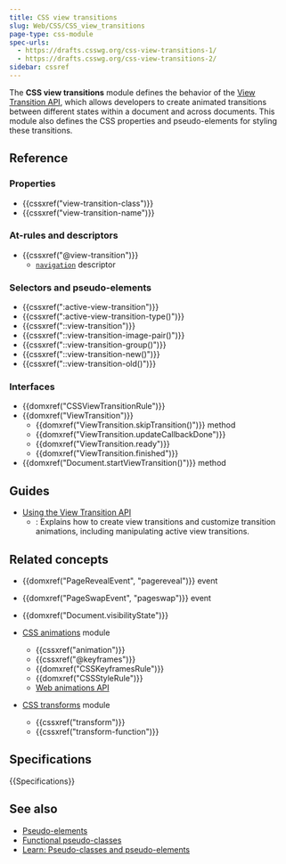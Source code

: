 ```yaml
---
title: CSS view transitions
slug: Web/CSS/CSS_view_transitions
page-type: css-module
spec-urls:
  - https://drafts.csswg.org/css-view-transitions-1/
  - https://drafts.csswg.org/css-view-transitions-2/
sidebar: cssref
---
```


The **CSS view transitions** module defines the behavior of the [View Transition API](/en-US/docs/Web/API/View_Transition_API), which allows developers to create animated transitions between different states within a document and across documents. This module also defines the CSS properties and pseudo-elements for styling these transitions.

## Reference

### Properties

- {{cssxref("view-transition-class")}}
- {{cssxref("view-transition-name")}}

### At-rules and descriptors

- {{cssxref("@view-transition")}}
  - [`navigation`](/en-US/docs/Web/CSS/@view-transition#navigation) descriptor

### Selectors and pseudo-elements

- {{cssxref(":active-view-transition")}}
- {{cssxref(":active-view-transition-type()")}}
- {{cssxref("::view-transition")}}
- {{cssxref("::view-transition-image-pair()")}}
- {{cssxref("::view-transition-group()")}}
- {{cssxref("::view-transition-new()")}}
- {{cssxref("::view-transition-old()")}}

### Interfaces

- {{domxref("CSSViewTransitionRule")}}
- {{domxref("ViewTransition")}}
  - {{domxref("ViewTransition.skipTransition()")}} method
  - {{domxref("ViewTransition.updateCallbackDone")}}
  - {{domxref("ViewTransition.ready")}}
  - {{domxref("ViewTransition.finished")}}
- {{domxref("Document.startViewTransition()")}} method

## Guides

- [Using the View Transition API](/en-US/docs/Web/API/View_Transition_API/Using)
  - : Explains how to create view transitions and customize transition animations, including manipulating active view transitions.

## Related concepts

- {{domxref("PageRevealEvent", "pagereveal")}} event
- {{domxref("PageSwapEvent", "pageswap")}} event
- {{domxref("Document.visibilityState")}}

- [CSS animations](/en-US/docs/Web/CSS/CSS_animations) module
  - {{cssxref("animation")}}
  - {{cssxref("@keyframes")}}
  - {{domxref("CSSKeyframesRule")}}
  - {{domxref("CSSStyleRule")}}
  - [Web animations API](/en-US/docs/Web/API/Web_Animations_API)

- [CSS transforms](/en-US/docs/Web/CSS/CSS_transforms) module
  - {{cssxref("transform")}}
  - {{cssxref("transform-function")}}

## Specifications

{{Specifications}}

## See also

- [Pseudo-elements](/en-US/docs/Web/CSS/Pseudo-elements)
- [Functional pseudo-classes](/en-US/docs/Web/CSS/Reference/Selectors/Pseudo-classes#functional_pseudo-classes)
- [Learn: Pseudo-classes and pseudo-elements](/en-US/docs/Learn_web_development/Core/Styling_basics/Pseudo_classes_and_elements)
